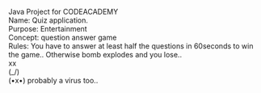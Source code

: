 Java Project for CODEACADEMY</br>
Name: Quiz application.</br>
Purpose: Entertainment</br>
Concept: question answer game</br>
Rules: You have to answer at least half the questions in 60seconds to win the game.. Otherwise bomb explodes and you lose..</br>
xx</br>
(_/)</br>
(•x•)
probably a virus too..
